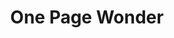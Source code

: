 ---
title:			"One Page Wonder"
slug:			one-page-wonder
src:			/template-overviews/one-page-wonder
categories:		template landing-pages one-page portfolios unstyled
description:	"A simple, one page website template for quickly building one page websites using Bootstrap 4."
bump:			"A simple one page website template."
img-src:		/img/templates/one-page-wonder.jpg
img-desc:		"Free Bootstrap One Page Website Template"
layout:			template-overview

meta-title: "One Page Wonder - Free Bootstrap Template"
meta-description: "A one page website template for building one page websites using Bootstrap 4. All Start Bootstrap templates are free to download and open source."

features:
  - Fully responsive
  - Fixed top navigation menu
  - Header with repeating background image (editable in the CSS)
  - Responsive content sections with images and text

long-description: "One Page Wonder is an unstyled Bootstrap 4 starter template for quickly creating one page websites in Bootstrap."

alt-version:		"no"
user-version:		"no"

v4-version:			"yes"
alt-v4:				"https://github.com/BlackrockDigital/startbootstrap-one-page-wonder/archive/v4-dev.zip"

redirect_from:
  - /one-page-wonder/
  - /one-page-wonder.php/
  - /one-page-wonder.html/
  - /templates/one-page-wonder.html/
  - /downloads/one-page-wonder.zip/
---